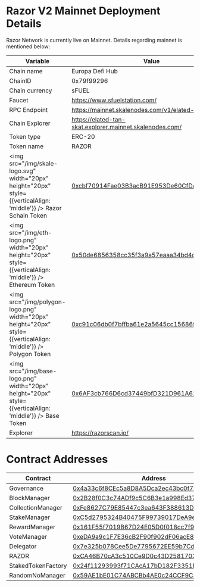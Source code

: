 # Razor V2 Mainnet Deployment Details

Razor Network is currently live on Mainnet. Details regarding mainnet is mentioned below:

| Variable                                                                                                          | Value                                                                                                                                                            |
| ----------------------------------------------------------------------------------------------------------------- | ---------------------------------------------------------------------------------------------------------------------------------------------------------------- |
| Chain name                                                                                                        | Europa Defi Hub                                                                                                                                                  |
| ChainID                                                                                                           | 0x79f99296                                                                                                                                                       |
| Chain currency                                                                                                    | sFUEL                                                                                                                                                            |
| Faucet                                                                                                            | https://www.sfuelstation.com/                                                                                                                                    |
| RPC Endpoint                                                                                                      | https://mainnet.skalenodes.com/v1/elated-tan-skat                                                                                                                |
| Chain Explorer                                                                                                    | https://elated-tan-skat.explorer.mainnet.skalenodes.com/                                                                                                         |
| Token type                                                                                                        | ERC-20                                                                                                                                                           |
| Token name                                                                                                        | RAZOR                                                                                                                                                            |
| <img src="/img/skale-logo.svg" width="20px" height="20px" style={{verticalAlign: 'middle'}} /> Razor Schain Token | [0xcbf70914Fae03B3acB91E953De60CfDAaCA8145f](https://turbulent-unique-scheat.explorer.mainnet.skalenodes.com/address/0xcbf70914Fae03B3acB91E953De60CfDAaCA8145f) |
| <img src="/img/eth-logo.png" width="20px" height="20px" style={{verticalAlign: 'middle'}} /> Ethereum Token       | [0x50de6856358cc35f3a9a57eaaa34bd4cb707d2cd](https://etherscan.io/token/0x50de6856358cc35f3a9a57eaaa34bd4cb707d2cd)                                              |
| <img src="/img/polygon-logo.png" width="20px" height="20px" style={{verticalAlign: 'middle'}} /> Polygon Token    | [0xc91c06db0f7bffba61e2a5645cc15686f0a8c828](https://polygonscan.com/address/0xc91c06db0f7bffba61e2a5645cc15686f0a8c828)                                         |
| <img src="/img/base-logo.png" width="20px" height="20px" style={{verticalAlign: 'middle'}} /> Base Token          | [0x6AF3cb766D6cd37449bfD321D961A61B0515c1BC](https://basescan.org/address/0x6AF3cb766D6cd37449bfD321D961A61B0515c1BC)                                            |
| Explorer                                                                                                          | https://razorscan.io/                                                                                                                                            |

# Contract Addresses

| Contract           | Address                                                                                                                                                   |
| ------------------ | --------------------------------------------------------------------------------------------------------------------------------------------------------- |
| Governance         | [0x4a33c6f8CEc5a8D8A5Dca2ec43bc0f78f132d31b](https://elated-tan-skat.explorer.mainnet.skalenodes.com/address/0x4a33c6f8CEc5a8D8A5Dca2ec43bc0f78f132d31b/) |
| BlockManager       | [0x2B28f0C3c74ADf9c5C6B3e1a998Ed37BDfF64f53](https://elated-tan-skat.explorer.mainnet.skalenodes.com/address/0x2B28f0C3c74ADf9c5C6B3e1a998Ed37BDfF64f53/) |
| CollectionManager  | [0xFe8627C79E85447c3ea643F388613D5E69C8Ca4a](https://elated-tan-skat.explorer.mainnet.skalenodes.com/address/0xFe8627C79E85447c3ea643F388613D5E69C8Ca4a/) |
| StakeManager       | [0xC5d2795324B40475F99739017DeA9eD946008006](https://elated-tan-skat.explorer.mainnet.skalenodes.com/address/0xC5d2795324B40475F99739017DeA9eD946008006/) |
| RewardManager      | [0x161F55f7019B67D24E05D0f018cc7f9ba2cdFC22](https://elated-tan-skat.explorer.mainnet.skalenodes.com/address/0x161F55f7019B67D24E05D0f018cc7f9ba2cdFC22/) |
| VoteManager        | [0xeDA9a9c1F7E36cB2F90f902dF06acE880EC18e83](https://elated-tan-skat.explorer.mainnet.skalenodes.com/address/0xeDA9a9c1F7E36cB2F90f902dF06acE880EC18e83/) |
| Delegator          | [0x7e325b078Cee5De7795672EE59b7Cd7DF4e7a79b](https://elated-tan-skat.explorer.mainnet.skalenodes.com/address/0x7e325b078Cee5De7795672EE59b7Cd7DF4e7a79b/) |
| RAZOR              | [0xCA46B70cA3c510Ce9D0c43D25817032e2F5354c0](https://elated-tan-skat.explorer.mainnet.skalenodes.com/address/0xCA46B70cA3c510Ce9D0c43D25817032e2F5354c0/) |
| StakedTokenFactory | [0x24f11293993f71CAcA17bD182F3351E5c46910c5](https://elated-tan-skat.explorer.mainnet.skalenodes.com/address/0x24f11293993f71CAcA17bD182F3351E5c46910c5/) |
| RandomNoManager    | [0x59AE1bE01C74ABCBb4AE0c24CCF9C30d7f638A0F](https://elated-tan-skat.explorer.mainnet.skalenodes.com/address/0x59AE1bE01C74ABCBb4AE0c24CCF9C30d7f638A0F/) |
